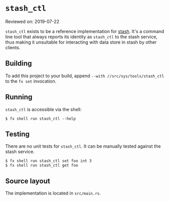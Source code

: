 # `stash_ctl`

Reviewed on: 2019-07-22

`stash_ctl` exists to be a reference implementation for
[stash](../stash/README.md). It's a command line tool that always reports its
identity as `stash_ctl` to the stash service, thus making it unsuitable for
interacting with data store in stash by other clients.

## Building

To add this project to your build, append `--with //src/sys/tools/stash_ctl`
to the `fx set` invocation.

## Running

`stash_ctl` is accessible via the shell:

```
$ fx shell run stash_ctl --help
```

## Testing

There are no unit tests for `stash_ctl`. It can be manually tested against the
stash service.

```
$ fx shell run stash_ctl set foo int 3
$ fx shell run stash_ctl get foo
```

## Source layout

The implementation is located in `src/main.rs`.
